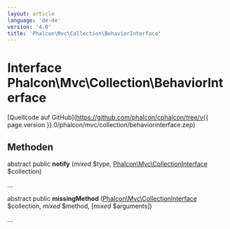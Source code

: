 ```yaml
---
layout: article
language: 'de-de'
version: '4.0'
title: 'Phalcon\Mvc\Collection\BehaviorInterface'
---
```

# Interface **Phalcon\Mvc\Collection\BehaviorInterface**

[Quellcode auf GitHub](https://github.com/phalcon/cphalcon/tree/v{{ page.version }}.0/phalcon/mvc/collection/behaviorinterface.zep)

## Methoden

abstract public **notify** (*mixed* $type, [Phalcon\Mvc\CollectionInterface](Phalcon_Mvc_CollectionInterface) $collection)

...

abstract public **missingMethod** ([Phalcon\Mvc\CollectionInterface](Phalcon_Mvc_CollectionInterface) $collection, *mixed* $method, [*mixed* $arguments])

...